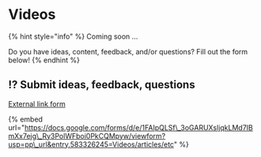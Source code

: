 # Videos

{% hint style="info" %}
Coming soon ... 

Do you have ideas, content, feedback, and/or questions? Fill out the form below!
{% endhint %}

## ⁉ Submit ideas, feedback, questions

[External link form](https://docs.google.com/forms/d/e/1FAIpQLSf_3oGARUXsljqkLMd7IBmXx7ejg_Ry3PolWFboi0PkCQMpyw/viewform?usp=pp_url&entry.583326245=Videos/articles/etc)

{% embed url="https://docs.google.com/forms/d/e/1FAIpQLSf\_3oGARUXsljqkLMd7IBmXx7ejg\_Ry3PolWFboi0PkCQMpyw/viewform?usp=pp\_url&entry.583326245=Videos/articles/etc" %}




